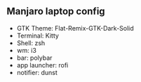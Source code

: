 <h2>Manjaro laptop config</h2>
<ul>
	<li>GTK Theme: Flat-Remix-GTK-Dark-Solid</li>
	<li>Terminal: Kitty</li>
	<li>Shell: zsh</li>
	<li>wm: i3</li>
	<li>bar: polybar</li>
	<li>app launcher: rofi</li>
	<li>notifier: dunst</li>
	</ul>
	
